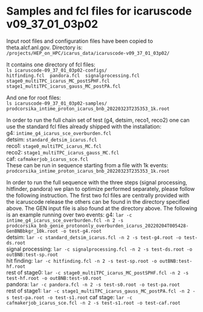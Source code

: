 # Samples and fcl files for icaruscode v09_37_01_03p02

Input root files and configuration files have been copied to theta.alcf.anl.gov.
Directory is: `/projects/HEP_on_HPC/icarus_data/icaruscode-v09_37_01_03p02/`

It contains one directory of fcl files:<br>
`ls icaruscode-09_37_01_03p02-configs/`<br>
`hitfinding.fcl  pandora.fcl  signalprocessing.fcl stage0_multiTPC_icarus_MC_postSPHF.fcl stage1_multiTPC_icarus_gauss_MC_postPA.fcl`

And one for root files:<br>
`ls icaruscode-09_37_01_03p02-samples/`<br>
`prodcorsika_intime_proton_icarus_bnb_20220323T235353_1k.root`

In order to run the full chain set of test (g4, detsim, reco1, reco2) one can use the standard fcl files already shipped with the installation:<br>
g4: `intime_g4_icarus_sce_overburden.fcl`<br>
detsim: `standard_detsim_icarus.fcl`<br>
reco1: `stage0_multiTPC_icarus_MC.fcl`<br>
reco2: `stage1_multiTPC_icarus_gauss_MC.fcl`<br>
caf: `cafmakerjob_icarus_sce.fcl`<br>
These can be run in sequence starting from a file with 1k events:
`prodcorsika_intime_proton_icarus_bnb_20220323T235353_1k.root`

In order to run the full sequence with the three steps (signal processing, hitfinder, pandora) we plan to optimize performed separately, please follow the following instruction. The first two fcl files are centrally provided with the icaruscode release the others can be found in the directory specified above. The GEN input file is also found at the directory above. The following is an example running over two events:
g4: `lar -c intime_g4_icarus_sce_overburden.fcl -n 2 -s prodcorsika_bnb_genie_protononly_overburden_icarus_20220204T005428-GenBNBbkgr_10k.root -o test-g4.root`<br>
detsim: `lar -c standard_detsim_icarus.fcl -n 2 -s test-g4.root -o test-ds.root`<br>
signal processing: `lar -c signalprocessing.fcl -n 2 -s test-ds.root -o outBNB:test-sp.root`<br>
hit finding: `lar -c hitfinding.fcl -n 2 -s test-sp.root -o outBNB:test-hf.root`<br>
rest of stage0: `lar -c stage0_multiTPC_icarus_MC_postSPHF.fcl -n 2 -s test-hf.root -o outBNB:test-s0.root`<br>
pandora: `lar -c pandora.fcl -n 2 -s test-s0.root -o test-pa.root`<br>
rest of stage1: `lar -c stage1_multiTPC_icarus_gauss_MC_postPA.fcl -n 2 -s test-pa.root -o test-s1.root`
caf stage: `lar -c cafmakerjob_icarus_sce.fcl -n 2 -s test-s1.root -o test-caf.root`
